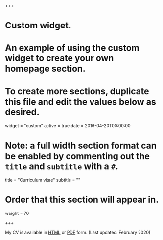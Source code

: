 +++
# Custom widget.
# An example of using the custom widget to create your own homepage section.
# To create more sections, duplicate this file and edit the values below as desired.
widget = "custom"
active = true
date = 2016-04-20T00:00:00

# Note: a full width section format can be enabled by commenting out the `title` and `subtitle` with a `#`.
title = "Curriculum vitae"
subtitle = ""

# Order that this section will appear in.
weight = 70

+++

My CV is available in [HTML](cv/) or [PDF](cv/cv.pdf) form. (Last updated: February 2020)
